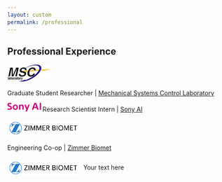 ```yaml
---
layout: custom
permalink: /professional
---
```

## Professional Experience
<img src="professional/msc.jpg" height="40">

Graduate Student Researcher | [Mechanical Systems Control Laboratory](https://msc.berkeley.edu/)

<img src="professional/sony.svg" height="20"> Research Scientist Intern | [Sony AI](https://www.ai.sony/)

<img src="professional/zb.png" height="40">

Engineering Co-op | [Zimmer Biomet](https://www.zimmerbiomet.com/en)

<div style="display: flex; align-items: center;">
    <img src="professional/zb.png" height='40' alt="Zimmer Biomet">
    <div style="text-align: center; margin-left: 10px;">
        <p>Your text here</p>
    </div>
</div>

